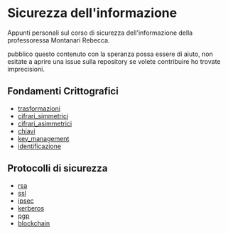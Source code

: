# Sicurezza dell'informazione

Appunti personali sul corso di sicurezza dell'informazione della professoressa Montanari Rebecca.

pubblico questo contenuto con la speranza possa essere di aiuto, non esitate a aprire una issue sulla repository se volete contribuire ho trovate imprecisioni.

## Fondamenti Crittografici

- [trasformazioni](trasformazioni.md)
- [cifrari_simmetrici](cifrari_simmetrici.md)
- [cifrari_asimmetrici](cifrari_asimmetrici.md)
- [chiavi](chiavi.md)
- [key_management](key_management.md)
- [identificazione](identificazione.md)

## Protocolli di sicurezza

- [rsa](rsa.md)
- [ssl](ssl.md)
- [ipsec](ipsec.md)
- [kerberos](kerberos.md)
- [pgp](pgp.md)
- [blockchain](blockchain.md)